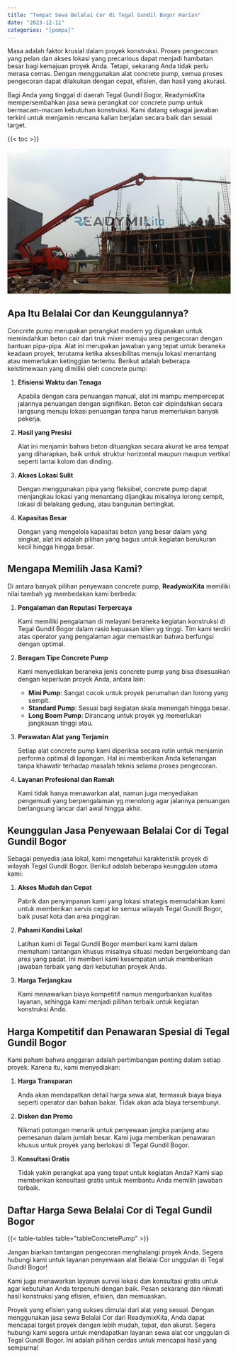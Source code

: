 ```yaml
---
title: "Tempat Sewa Belalai Cor di Tegal Gundil Bogor Harian"
date: "2023-12-11"
categories: "[pompa]"
---
```


Masa adalah faktor krusial dalam proyek konstruksi. Proses pengecoran yang pelan dan akses lokasi yang precarious dapat menjadi hambatan besar bagi kemajuan proyek Anda. Tetapi, sekarang Anda tidak perlu merasa cemas. Dengan menggunakan alat concrete pump, semua proses pengecoran dapat dilakukan dengan cepat, efisien, dan hasil yang akurasi.

Bagi Anda yang tinggal di daerah Tegal Gundil Bogor, ReadymixKita mempersembahkan jasa sewa perangkat cor concrete pump untuk bermacam-macam kebutuhan konstruksi. Kami datang sebagai jawaban terkini untuk menjamin rencana kalian berjalan secara baik dan sesuai target.

{{< toc >}}

![Tempat Sewa Belalai Cor di Tegal Gundil Bogor Harian](/images/pompa/sewa-pompa-19.jpg)

## Apa Itu Belalai Cor dan Keunggulannya?

Concrete pump merupakan perangkat modern yg digunakan untuk memindahkan beton cair dari truk mixer menuju area pengecoran dengan bantuan pipa-pipa. Alat ini merupakan jawaban yang tepat untuk beraneka keadaan proyek, terutama ketika aksesibilitas menuju lokasi menantang atau memerlukan ketinggian tertentu. Berikut adalah beberapa keistimewaan yang dimiliki oleh concrete pump:

1. **Efisiensi Waktu dan Tenaga**

   Apabila dengan cara penuangan manual, alat ini mampu mempercepat jalannya penuangan dengan signifikan. Beton cair dipindahkan secara langsung menuju lokasi penuangan tanpa harus memerlukan banyak pekerja.

2. **Hasil yang Presisi**

   Alat ini menjamin bahwa beton dituangkan secara akurat ke area tempat yang diharapkan, baik untuk struktur horizontal maupun maupun vertikal seperti lantai kolom dan dinding.

3. **Akses Lokasi Sulit**

   Dengan menggunakan pipa yang fleksibel, concrete pump dapat menjangkau lokasi yang menantang dijangkau misalnya lorong sempit, lokasi di belakang gedung, atau bangunan bertingkat.

4. **Kapasitas Besar**

   Dengan yang mengelola kapasitas beton yang besar dalam yang singkat, alat ini adalah pilihan yang bagus untuk kegiatan berukuran kecil hingga hingga besar.

## Mengapa Memilih Jasa Kami?

Di antara banyak pilihan penyewaan concrete pump, **ReadymixKita** memiliki nilai tambah yg membedakan kami berbeda:

1. **Pengalaman dan Reputasi Terpercaya**

   Kami memiliki pengalaman di melayani beraneka kegiatan konstruksi di Tegal Gundil Bogor dalam rasio kepuasan klien yg tinggi. Tim kami terdiri atas operator yang pengalaman agar memastikan bahwa berfungsi dengan optimal.

2. **Beragam Tipe Concrete Pump**

   Kami menyediakan beraneka jenis concrete pump yang bisa disesuaikan dengan keperluan proyek Anda, antara lain:
   - **Mini Pump**: Sangat cocok untuk proyek perumahan dan lorong yang sempit.
   - **Standard Pump**: Sesuai bagi kegiatan skala menengah hingga besar.
   - **Long Boom Pump**: Dirancang untuk proyek yg memerlukan jangkauan tinggi atau.

3. **Perawatan Alat yang Terjamin**

   Setiap alat concrete pump kami diperiksa secara rutin untuk menjamin performa optimal di lapangan. Hal ini memberikan Anda ketenangan tanpa khawatir terhadap masalah teknis selama proses pengecoran.

4. **Layanan Profesional dan Ramah**

   Kami tidak hanya menawarkan alat, namun juga menyediakan pengemudi yang berpengalaman yg menolong agar jalannya penuangan berlangsung lancar dari awal hingga akhir.

## Keunggulan Jasa Penyewaan Belalai Cor di Tegal Gundil Bogor

Sebagai penyedia jasa lokal, kami mengetahui karakteristik proyek di wilayah Tegal Gundil Bogor. Berikut adalah beberapa keunggulan utama kami:

1. **Akses Mudah dan Cepat**

   Pabrik dan penyimpanan kami yang lokasi strategis memudahkan kami untuk memberikan servis cepat ke semua wilayah Tegal Gundil Bogor, baik pusat kota dan area pinggiran.

2. **Pahami Kondisi Lokal**

   Latihan kami di Tegal Gundil Bogor memberi kami kami dalam memahami tantangan khusus misalnya situasi medan bergelombang dan area yang padat. Ini memberi kami kesempatan untuk memberikan jawaban terbaik yang dari kebutuhan proyek Anda.

3. **Harga Terjangkau**

   Kami menawarkan biaya kompetitif namun mengorbankan kualitas layanan, sehingga kami menjadi pilihan terbaik untuk kegiatan konstruksi Anda.

## Harga Kompetitif dan Penawaran Spesial di Tegal Gundil Bogor

Kami paham bahwa anggaran adalah pertimbangan penting dalam setiap proyek. Karena itu, kami menyediakan:

1. **Harga Transparan**

   Anda akan mendapatkan detail harga sewa alat, termasuk biaya biaya seperti operator dan bahan bakar. Tidak akan ada biaya tersembunyi.

2. **Diskon dan Promo**

   Nikmati potongan menarik untuk penyewaan jangka panjang atau pemesanan dalam jumlah besar. Kami juga memberikan penawaran khusus untuk proyek yang berlokasi di Tegal Gundil Bogor.

3. **Konsultasi Gratis**

   Tidak yakin perangkat apa yang tepat untuk kegiatan Anda? Kami siap memberikan konsultasi gratis untuk membantu Anda memilih jawaban terbaik.

## Daftar Harga Sewa Belalai Cor di Tegal Gundil Bogor

{{< table-tables table="tableConcretePump" >}}

Jangan biarkan tantangan pengecoran menghalangi proyek Anda. Segera hubungi kami untuk layanan penyewaan alat Belalai Cor unggulan di Tegal Gundil Bogor!

Kami juga menawarkan layanan survei lokasi dan konsultasi gratis untuk agar kebutuhan Anda terpenuhi dengan baik. Pesan sekarang dan nikmati hasil konstruksi yang efisien, efisien, dan memuaskan.

Proyek yang efisien yang sukses dimulai dari alat yang sesuai. Dengan menggunakan jasa sewa Belalai Cor dari ReadymixKita, Anda dapat mencapai target proyek dengan lebih mudah, tepat, dan akurat. Segera hubungi kami segera untuk mendapatkan layanan sewa alat cor unggulan di Tegal Gundil Bogor. Ini adalah pilihan cerdas untuk mencapai hasil yang sempurna!